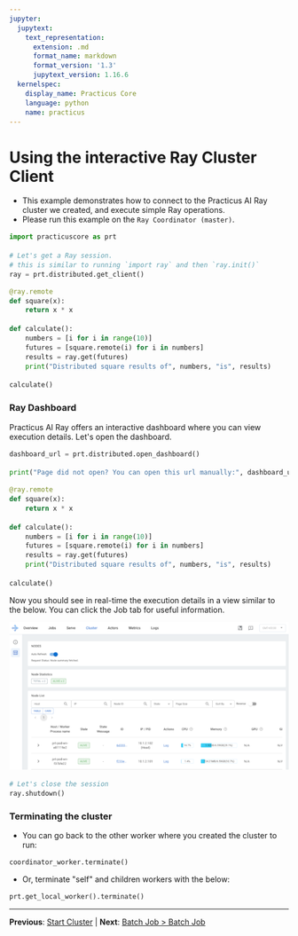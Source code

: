 ```yaml
---
jupyter:
  jupytext:
    text_representation:
      extension: .md
      format_name: markdown
      format_version: '1.3'
      jupytext_version: 1.16.6
  kernelspec:
    display_name: Practicus Core
    language: python
    name: practicus
---
```


# Using the interactive Ray Cluster Client

- This example demonstrates how to connect to the Practicus AI Ray cluster we created, and execute simple Ray operations.
- Please run this example on the `Ray Coordinator (master)`.

```python
import practicuscore as prt 

# Let's get a Ray session.
# this is similar to running `import ray` and then `ray.init()`
ray = prt.distributed.get_client()
```

```python
@ray.remote
def square(x):
    return x * x

def calculate():
    numbers = [i for i in range(10)]
    futures = [square.remote(i) for i in numbers]
    results = ray.get(futures)
    print("Distributed square results of", numbers, "is", results)

calculate()
```

### Ray Dashboard

Practicus AI Ray offers an interactive dashboard where you can view execution details. Let's open the dashboard.

```python
dashboard_url = prt.distributed.open_dashboard()

print("Page did not open? You can open this url manually:", dashboard_url)
```

```python
@ray.remote
def square(x):
    return x * x

def calculate():
    numbers = [i for i in range(10)]
    futures = [square.remote(i) for i in numbers]
    results = ray.get(futures)
    print("Distributed square results of", numbers, "is", results)

calculate()
```

Now you should see in real-time the execution details in a view similar to the below.
You can click the Job tab for useful information.

![Ray Dashboard](img/ray-dashboard.png)

```python
# Let's close the session
ray.shutdown()
```

<!-- #region -->
### Terminating the cluster

- You can go back to the other worker where you created the cluster to run:

```python
coordinator_worker.terminate()
```
- Or, terminate "self" and children workers with the below:

```python
prt.get_local_worker().terminate()
```

<!-- #endregion -->


---

**Previous**: [Start Cluster](start-cluster.md) | **Next**: [Batch Job > Batch Job](../batch-job/batch-job.md)
